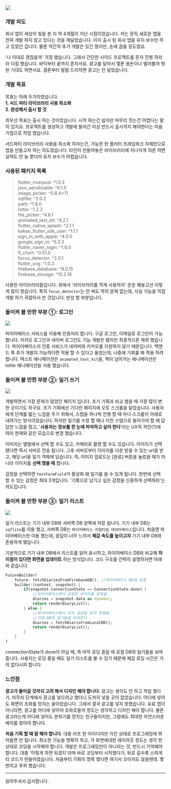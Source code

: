 ![](https://velog.velcdn.com/images/smallsmile/post/acef5e3c-9733-4e58-be28-5475ff8a220b/image.png)
### 개발 의도
회사 앱이 세상의 빛을 본 지 약 4개월이 지난 시점이었습니다. 저는 문득 새로운 앱을 전혀 개발 하지 않고 있다는 것을 깨달았습니다. 이미 출시 된 회사 앱을 유지·보수만 하고 있었던 겁니다. 물론 약간의 추가 개발은 있긴 했지만, 손에 꼽을 정도였죠.

'나 이대로 괜찮을까' 걱정 됐습니다. 그래서 간단한 사이드 프로젝트를 혼자 진행 하리라 다짐 했습니다. 바닥부터 끝까지 혼자서요. 광고를 달아서 몇푼 용돈이나 벌어볼까 헛된 기대도 하면서요. 결론부터 말씀 드리자면 광고는 안 달았습니다.

### 개발 목표
목표는 아래 두가지였습니다.     
__1. 서드 파티 라이브러리 사용 최소화__     
__2. 완성해서 출시 할 것__

최우선 목표는 출시 하는 것이었습니다. 시작 하는건 쉽지만 마무리 짓는건 어렵다는 말이 있지요. 프로젝트를 생성하고 개발에 들어간 이상 반드시 출시까지 해야한다는 마음가짐으로 작업 했습니다.

서드파티 라이브러리 사용을 최소화 하자는건, 가능한 한 플러터 프레임워크 자체만으로 앱을 만들고자 하는 의도였습니다. 타인이 만들어놓은 라이브러리에 지나치게 의존 하면 실력도 안 늘 뿐더러 유지 보수가 어렵습니다. 

### 사용된 패키지 목록

>  flutter_riverpod: ^1.0.3    
  json_serializable: ^6.1.5    
  image_picker: ^0.8.4+11    
  sqflite: ^2.0.2    
  path: ^1.8.0    
  lottie: ^1.2.2    
  file_picker: ^4.6.1   
  animated_text_kit: ^4.2.1    
  flutter_native_splash: ^2.1.1    
  kakao_flutter_sdk_user: ^1.1.1    
  sign_in_with_apple: ^4.0.0    
  google_sign_in: ^5.3.3    
  flutter_naver_login: ^1.6.0    
  fl_chart: ^0.51.0    
  focus_detector: ^2.0.1    
  flutter_svg: ^1.0.3    
  firebase_database: ^9.0.15    
  firebase_storage: ^10.2.18    
  
사용한 라이브러리들입니다. 위에서 '라이브러리를 적게 사용하자' 운운 해놓고선 이렇게 많이 썼습니다. 특히 ```focus_detector```는 안 써도 딱히 문제 없는데, 사실 기능을 직접 개발 하기 귀찮아서 쓴 것입니다. 반성 할 부분입니다.


### 돌이켜 볼 만한 부분 ①: 로그인
![](https://velog.velcdn.com/images/smallsmile/post/6264279a-3ef7-4a53-97a1-085936e5bf33/image.gif)    
    
파이어베이스 서비스를 이용해 인증처리 합니다. 구글 로그인, 이메일로 로그인이 가능합니다. 카카오 로그인과 네이버 로그인도 기능 개발은 됐지만 최종적으론 제외 했습니다. 파이어베이스의 인증 서비스가 네이버와 카카오를 지원하지 않기 때문입니다. 백엔드 쪽 추가 개발이 가능하다면 적용 할 수 있다고 들었는데, 나중에 기회를 봐 적용 하려 합니다. 텍스트 애니메이션은 ```animated_text_kit```을, 책이 넘어가는 애니메이션은 lottie 애니메이션을 사용 했습니다.

### 돌이켜 볼 만한 부분 ②: 일기 쓰기
![](https://velog.velcdn.com/images/smallsmile/post/23a45842-bea5-498f-ac92-cde634841cee/image.jpeg)    
    
개발하면서 가장 문제가 많았던 페이지 입니다. 초기 기획과 비교 했을 때 가장 많이 변한 곳이기도 하구요. 초기 기획에선 기다란 페이지에 오토 스크롤을 달았습니다. 사용자에게 단계를 밟는 느낌을 주기 위해서, 스텝을 하나씩 진행 할 때 마다 스크롤이 아래로 내려가는 방식이었습니다. 하지만 일기를 수정 할 때나 이전 스텝으로 돌아가야 할 때 답답한 느낌을 줬고, '__사용자는 정보를 한 눈에 파악하고 싶어 한다__'라는 UX적 격언(?)에 따라 현재와 같은 모습으로 변경 했습니다.

이미지는 앨범에서 선택 할 수도 있고, 카메라로 촬영 할 수도 있습니다. 이미지가 선택 됐다면 즉시 서버로 전송 됩니다. 그후 서버로부터 이미지를 다운 받을 수 있는 url을 받고, 해당 url을 일기 객체에 담습니다. 즉, 이미지 업로드는 [완료] 버튼을 눌렀을 때가 아니라 이미지를 __선택 했을 때__ 합니다.

감정을 선택하면 ```TextFormField```가 활성화 돼 일기를 쓸 수 있게 됩니다. 한번에 선택 할 수 있는 감정은 최대 3개입니다. '기록으로 남기고 싶은 감정을 신중하게 선택하라'는 의도입니다. 

### 돌이켜 볼 만한 부분 ③: 일기 리스트	
![](https://velog.velcdn.com/images/smallsmile/post/fe990915-67b7-4651-8796-50d9061d3626/image.jpeg)    
    
일기 리스트는 기기 내부 DB와 서버쪽 DB 양쪽에 저장 됩니다. 기기 내부 DB는 ```sqflite```를 이용 했고, 서버쪽 DB는 ```파이어베이스 리얼타임 데이터베이스```입니다. 처음엔 파이어베이스만 이용 했는데, 응답이 너무 느려서 __체감 속도를 높이고자__ 기기 내부 DB와 혼용하게 됐습니다.

기본적으로 기기 내부 DB에서 리스트를 읽어 표시하고, 파이어베이스 DB와 비교해 __차이점이 있다면 화면을 업데이트__ 하는 방식입니다. 코드 구조를 간략히 설명하자면 아래와 같습니다.

```dart
FutureBuilder(
	future: fetchDiariesFromFirebaseDB(), //파이어베이스 DB에 요청
    builder:(context, snapshot) {
   		if(snapshot.connectionState == ConnectionState.done) {
        	//파이어베이스에서 요청한 데이터를 받았음
            diaries = snapshot.data as dynamic;
            return renderDiaryList();
        } else {
        	//파이어베이스에서 아직 응답을 받지 못했음.
            //이때 DB의 일기들을 보여준다
            diaries = fetchDiarisFromLocalDB();
            return renderDiaryList();
        }
    }
)
```
connectionState가 done이 아닐 때, 즉 아직 로딩 중일 때 로컬 DB의 일기들을 보여줍니다. 사용자는 로딩 중일 때도 일기 리스트를 볼 수 있기 때문에 체감 로딩 시간은 거의 없다시피 합니다.


### 느낀점
__광고가 들어갈 것까지 고려 해서 디자인 해야 합니다.__ 광고는 생각도 안 하고 작업 했다가, 마무리 단계에서 광고를 넣으려고 했더니 도저히 넣을 곳이 없었습니다. 어디에 넣어도 화면의 조화를 망치는 꼴이었습니다. 그래서 결국 광고를 넣지 못했습니다. 유료 앱이 아니라면, 광고를 어디에 넣어야 조화로울까 정도는 생각하고 디자인 해야 합니다. 물론 광고라는게 어디에 넣어도 분위기를 망치는 친구들이지만, 그럼에도 최대한 자연스러운 배치를 찾아야 합니다.

__처음 기획 할 때 잘 해야 합니다__. 대충 러프 한 아이디어만 가진 상태로 프로그래밍에 뛰어들면 안 됩니다. 최소한 기능을 명확히 하고, 각 화면에대한 레이아웃 정도는 생각 한 상태로 코딩을 시작해야 합니다. 개발은 프로그래밍만이 아니라는 것, 반드시 기억해야 합니다. 대충 '이렇게 하면 되겠지'라며 바로 코딩부터 시작했다가, 뒤로 갈수록 스파게티 코드가 만들어졌습니다. 처음부터 기획이 명확 했다면 여기서 꼬이지도 않을텐데. 몇번이고 후회 했습니다.





----
읽어주셔서 감사합니다.
